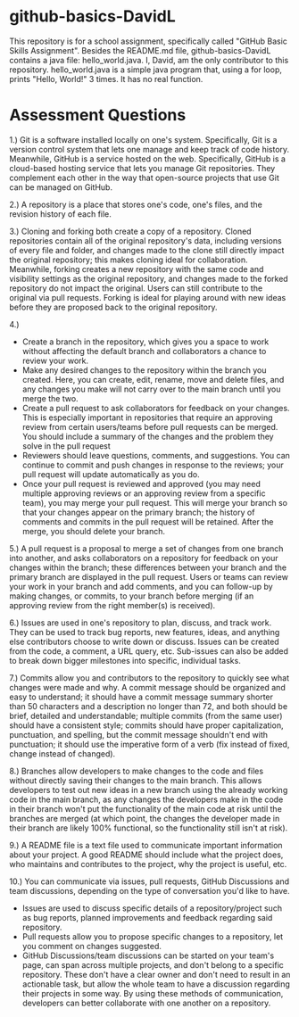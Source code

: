 # github-basics-DavidL
This repository is for a school assignment, specifically called "GitHub Basic Skills Assignment". Besides the README.md file, github-basics-DavidL contains a java file: hello_world.java.
I, David, am the only contributor to this repository.
hello_world.java is a simple java program that, using a for loop, prints "Hello, World!" 3 times. It has no real function.

# Assessment Questions
1.) Git is a software installed locally on one's system. Specifically, Git is a version control system that lets one manage and keep track of code history. Meanwhile, GitHub is a service hosted on the web. Specifically, GitHub is a cloud-based hosting service that lets you manage Git repositories. They complement each other in the way that open-source projects that use Git can be managed on GitHub.

2.) A repository is a place that stores one's code, one's files, and the revision history of each file.

3.) Cloning and forking both create a copy of a repository. Cloned repositories contain all of the original repository's data, including versions of every file and folder, and changes made to the clone still directly impact the original repository; this makes cloning ideal for collaboration. Meanwhile, forking creates a new repository with the same code and visibility settings as the original repository, and changes made to the forked repository do not impact the original. Users can still contribute to the original via pull requests. Forking is ideal for playing around with new ideas before they are proposed back to the original repository.

4.)
- Create a branch in the repository, which gives you a space to work without affecting the default branch and collaborators a chance to review your work.
- Make any desired changes to the repository within the branch you created. Here, you can create, edit, rename, move and delete files, and any changes you make will not carry over to the main branch until you merge the two.
- Create a pull request to ask collaborators for feedback on your changes. This is especially important in repositories that require an approving review from certain users/teams before pull requests can be merged. You should include a summary of the changes and the problem they solve in the pull request
- Reviewers should leave questions, comments, and suggestions. You can continue to commit and push changes in response to the reviews; your pull request will update automatically as you do.
- Once your pull request is reviewed and approved (you may need multiple approving reviews or an approving review from a specific team), you may merge your pull request. This will merge your branch so that your changes appear on the primary branch; the history of comments and commits in the pull request will be retained. After the merge, you should delete your branch.

5.) A pull request is a proposal to merge a set of changes from one branch into another, and asks collaborators on a repository for feedback on your changes within the branch; these differences between your branch and the primary branch are displayed in the pull request. Users or teams can review your work in your branch and add comments, and you can follow-up by making changes, or commits, to your branch before merging (if an approving review from the right member(s) is received).

6.) Issues are used in one's repository to plan, discuss, and track work. They can be used to track bug reports, new features, ideas, and anything else contributors choose to write down or discuss. Issues can be created from the code, a comment, a URL query, etc. Sub-issues can also be added to break down bigger milestones into specific, individual tasks.

7.) Commits allow you and contributors to the repository to quickly see what changes were made and why. A commit message should be organized and easy to understand; it should have a commit message summary shorter than 50 characters and a description no longer than 72, and both should be brief, detailed and understandable; multiple commits (from the same user) should have a consistent style; commits should have proper capitalization, punctuation, and spelling, but the commit message shouldn't end with punctuation; it should use the imperative form of a verb (fix instead of fixed, change instead of changed).

8.) Branches allow developers to make changes to the code and files without directly saving their changes to the main branch. This allows developers to test out new ideas in a new branch using the already working code in the main branch, as any changes the developers make in the code in their branch won't put the functionality of the main code at risk until the branches are merged (at which point, the changes the developer made in their branch are likely 100% functional, so the functionality still isn't at risk).

9.) A README file is a text file used to communicate important information about your project. A good README should include what the project does, who maintains and contributes to the project, why the project is useful, etc.

10.) You can communicate via issues, pull requests, GitHub Discussions and team discussions, depending on the type of conversation you'd like to have. 
- Issues are used to discuss specific details of a repository/project such as bug reports, planned improvements and feedback regarding said repository. 
- Pull requests allow you to propose specific changes to a repository, let you comment on changes suggested.
- GitHub Discussions/team discussions can be started on your team's page, can span across multiple projects, and don't belong to a specific repository. These don't have a clear owner and don't need to result in an actionable task, but allow the whole team to have a discussion regarding their projects in some way.
By using these methods of communication, developers can better collaborate with one another on a repository.
